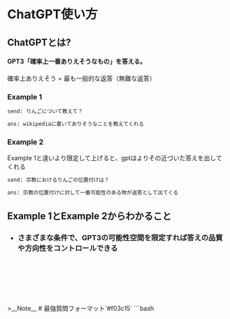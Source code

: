 # ChatGPT使い方
## ChatGPTとは?
#### GPT3「確率上一番ありえそうなもの」を答える。
確率上ありえそう = 最も一般的な返答（無難な返答）
### Example 1
```bash
send: りんごについて教えて？

ans: wikipediaに書いてありそうなことを教えてくれる
```
### Example 2
Example 1と違いより限定して上げると、gptはよりその近づいた答えを出してくれる
```bash
send: 宗教におけるりんごの位置付けは？

ans: 宗教の位置付けに対して一番可能性のある物が返答として出てくる
```
## Example 1とExample 2からわかること
- ### さまざまな条件で、GPT3の可能性空間を限定すれば答えの品質や方向性をコントロールできる
&nbsp;&nbsp;&nbsp;&nbsp;&nbsp;&nbsp;&nbsp;

<br>
<br>
<br>
<br>
>__Note__
# 最強質問フォーマット`#f03c15`
```bash


```
